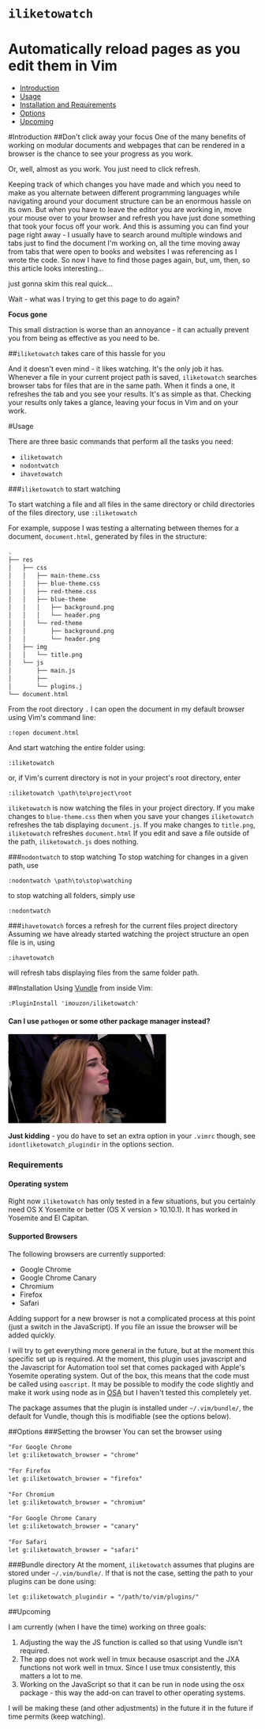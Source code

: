 `iliketowatch`
================================================================

Automatically reload pages as you edit them in Vim
================================================================
- [Introduction](#introduction)
- [Usage](#usage)
- [Installation and Requirements](#installation)
- [Options](#options)
- [Upcoming](#upcoming)

#Introduction 
##Don't click away your focus
One of the many benefits of working on modular documents and webpages that can be rendered in a browser is the chance to see your progress as you work.

Or, well, almost as you work. You just need to click refresh. 

Keeping track of which changes you have made and which you need to make as you alternate between different programming languages while navigating around your document structure can be an enormous hassle on its own. 
But when you have to leave the editor you are working in, move your mouse over to your browser and refresh you have just done something that took your focus off your work.
And this is assuming you can find your page right away - I usually have to search around multiple windows and tabs just to find the document I'm working on, all the time moving away from tabs that were open to books and websites I was referencing as I wrote the code. 
So now I have to find those pages again, but, um, then, so this article looks interesting... 

just gonna skim this real quick...

Wait - what was I trying to get this page to do again?

**Focus gone**

This small distraction is worse than an annoyance - it can actually prevent you from being as effective as you need to be.

##`iliketowatch` takes care of this hassle for you

And it doesn't even mind - it likes watching. 
It's the only job it has. 
Whenever a file in your current project path is saved, `iliketowatch` searches browser tabs for files that are in the same path. 
When it finds a one, it refreshes the tab and you see your results. 
It's as simple as that.
Checking your results only takes a glance, leaving your focus in Vim and on your work.

#Usage

There are three basic commands that perform all the tasks you need:

-  `iliketowatch`
-  `nodontwatch`
-  `ihavetowatch`

###`iliketowatch` to start watching

To start watching a file and all files in the same directory or child directories of the files directory, use `:iliketowatch`

For example, suppose I was testing a alternating between themes for a document, `document.html`, generated by files in the structure:

```
.
├── res 
│   ├── css
│   │   ├── main-theme.css
│   │   ├── blue-theme.css
│   │   ├── red-theme.css
│   │   ├── blue-theme
│   │   │   ├── background.png
│   │   │   └── header.png
│   │   └── red-theme
│   │       ├── background.png
│   │       └── header.png
│   ├── img
│   │   └── title.png
│   └── js
│       ├── main.js
│       ├── 
│       └── plugins.j
└── document.html
```
From the root directory `.` I can open the document in my default browser using Vim's command line:
```vim
:!open document.html
```
And start watching the entire folder using:
```vim
:iliketowatch
```
or, if Vim's current directory is not in your project's root directory, enter
```vim
:iliketowatch \path\to\project\root
```
`iliketowatch` is now watching the files in your project directory. 
If you make changes to `blue-theme.css` then when you save your changes `iliketowatch` refreshes the
tab displaying `document.js`. If you make changes to `title.png`, `iliketowatch` refreshes `document.html`
If you edit and save a file outside of the path, `iliketowatch.js` does nothing.

###`nodontwatch` to stop watching
To stop watching for changes in a given path, use
```vim
:nodontwatch \path\to\stop\watching
```
to stop watching all folders, simply use
```vim
:nodontwatch
```

###`ihavetowatch` forces a refresh for the current files project directory
Assuming we have already started watching the project structure an open file is in, using
```vim
:ihavetowatch
```
will refresh tabs displaying files from the same folder path.

##Installation
Using [Vundle](https://github.com/gmarik/Vundle.vim) from inside Vim:
```vim
:PluginInstall 'imouzon/iliketowatch'
```

#### Can I use `pathogen` or some other package manager instead?

![no_and_the_game](https://raw.githubusercontent.com/imouzon/imouzon.github.io/master/figure/no_and_the_game.gif)

**Just kidding** - you do have to set an extra option in your `.vimrc` though, see `idontliketowatch_plugindir` in the options section.


### Requirements

#### Operating system
Right now `iliketowatch` has only tested in a few situations, but you certainly need OS X Yosemite or better (OS X version > 10.10.1).
It has worked in Yosemite and El Capitan.

#### Supported Browsers
The following browsers are currently supported:

-  Google Chrome
-  Google Chrome Canary
-  Chromium
-  Firefox
-  Safari

Adding support for a new browser is not a complicated process at this point (just a switch in the JavaScript). 
If you file an issue the browser will be added quickly.

I will try to get everything more general in the future, but at the moment this specific set up is required.
At the moment, this plugin uses javascript and the Javascript for Automation tool set that comes packaged with Apple's Yosemite operating system. 
Out of the box, this means that the code must be called using `oascript`. 
It may be possible to modify the code slightly and make it work using node as in [OSA](https://www.npmjs.com/package/osa) but I haven't tested this completely yet.

The package assumes that the plugin is installed under `~/.vim/bundle/`, the default for Vundle, though this is modifiable (see the options below).

##Options
###Setting the browser
You can set the browser using
```vim
"For Google Chrome
let g:iliketowatch_browser = "chrome"

"For Firefox
let g:iliketowatch_browser = "firefox"

"For Chromium
let g:iliketowatch_browser = "chromium"

"For Google Chrome Canary
let g:iliketowatch_browser = "canary"

"For Safari
let g:iliketowatch_browser = "safari"
```

###Bundle directory
At the moment, `iliketowatch` assumes that plugins are stored under `~/.vim/bundle/`.
If that is not the case, setting the path to your plugins can be done using:
```vim
let g:iliketowatch_plugindir = "/path/to/vim/plugins/"
```

##Upcoming

I am currently (when I have the time) working on three goals:

1.  Adjusting the way the JS function is called so that using Vundle isn't required.
2.  The app does not work well in tmux because osascript and the JXA functions not work well in tmux. Since I use tmux consistently, this matters a lot to me.
3.  Working on the JavaScript so that it can be run in node using the osx package - this way the add-on can travel to other operating systems.

I will be making these (and other adjustments) in the future it in the future if time permits (keep watching).

<!--
.
├── res 
│   ├── css
│   │   ├── main-theme.css
│   │   ├── blue-theme.css
│   │   ├── red-theme.css
│   │   ├── blue-theme
│   │   │   ├── background.png
│   │   │   └── header.png
│   │   └── blue-theme
│   │       ├── background.png
│   │       └── header.png
│   ├── img
│   │   ├── title.png
│   │   ├── favicon.ico
│   │   ├── tile-wide.png
│   │   ├── tile.png
│   │   ├── avatar.png
│   │   └── posts
│   │       ├── thoughts.png
│   │       └── ...
│   │       └── ...
│   │       └── ...
│   ├── js
│   │   ├── main.js
│   │   ├── plugins.js
│   │   └── vendor
│   │       ├── jquery.min.js
│   │       └── modernizr.min.js
│   └── R
│       ├── ui.R
│       └── server.R
├── doc
│   ├── editing.md
│   └── about.md
├── .editorconfig
├── .htaccess
├── 404.html
├── browserconfig.xml
├── crossdomain.xml
├── index.html
├── humans.txt
├── robots.txt
├── favicon.ico
├── tile-wide.png
└── tile.png
-->
